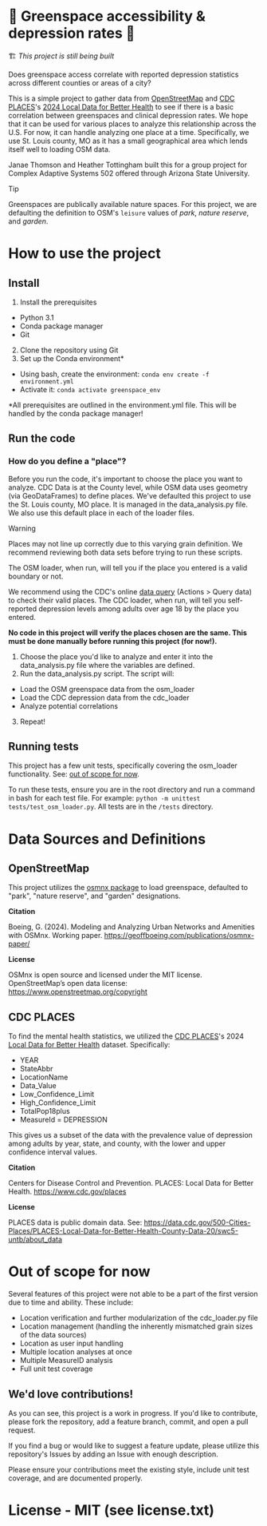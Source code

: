 # :construction: Greenspace accessibility & depression rates :construction:
🏗️ _This project is still being built_

Does greenspace access correlate with reported depression statistics across different counties or areas of a city?

This is a simple project to gather data from [OpenStreetMap](https://www.openstreetmap.org/#map=5/38.01/-95.84) and [CDC PLACES](https://www.cdc.gov/places/index.html)'s [2024 Local Data for Better Health](https://data.cdc.gov/500-Cities-Places/PLACES-Local-Data-for-Better-Health-County-Data-20/swc5-untb/about_data) to see if there is a basic correlation between greenspaces and clinical depression rates. We hope that it can be used for various places to analyze this relationship across the U.S. For now, it can handle analyzing one place at a time. Specifically, we use St. Louis county, MO as it has a small geographical area which lends itself well to loading OSM data.

Janae Thomson and Heather Tottingham built this for a group project for Complex Adaptive Systems 502 offered through Arizona State University.

> [!TIP]
> Greenspaces are publically available nature spaces. For this project, we are defaulting the definition to OSM's `leisure` values of *park*, *nature reserve*, and *garden*. 

# How to use the project
## Install
1. Install the prerequisites
  - Python 3.1
  - Conda package manager
  - Git
2. Clone the repository using Git
3. Set up the Conda environment*
  - Using bash, create the environment: `conda env create -f environment.yml`
  - Activate it: `conda activate greenspace_env`

*All prerequisites are outlined in the environment.yml file. This will be handled by the conda package manager! 

## Run the code 

### How do you define a "place"?

Before you run the code, it's important to choose the place you want to analyze. CDC Data is at the County level, while OSM data uses geometry (via GeoDataFrames) to define places. We've defaulted this project to use the St. Louis county, MO place. It is managed in the data_analysis.py file. We also use this default place in each of the loader files.

> [!WARNING]
> Places may not line up correctly due to this varying grain definition. We recommend reviewing both data sets before trying to run these scripts.
> 
> The OSM loader, when run, will tell you if the place you entered is a valid boundary or not.
> 
> We recommend using the CDC's online [data query](https://data.cdc.gov/500-Cities-Places/PLACES-Local-Data-for-Better-Health-County-Data-20/swc5-untb/about_data) (Actions > Query data) to check their valid places. The CDC loader, when run, will tell you self-reported depression levels among adults over age 18 by the place you entered.
> 
> **No code in this project will verify the places chosen are the same. This must be done manually before running this project (for now!).**

1. Choose the place you'd like to analyze and enter it into the data_analysis.py file where the variables are defined.
2. Run the data_analysis.py script. The script will:
  - Load the OSM greenspace data from the osm_loader
  - Load the CDC depression data from the cdc_loader
  - Analyze potential correlations
3. Repeat!

## Running tests

This project has a few unit tests, specifically covering the osm_loader functionality. See: [out of scope for now](#out-of-scope-for-now). 

To run these tests, ensure you are in the root directory and run a command in bash for each test file. For example: `python -m unittest tests/test_osm_loader.py`. All tests are in the `/tests` directory.

# Data Sources and Definitions
## OpenStreetMap
This project utilizes the [osmnx package](https://osmnx.readthedocs.io/en/stable/) to load greenspace, defaulted to "park", "nature reserve", and "garden" designations.

**Citation**

Boeing, G. (2024). Modeling and Analyzing Urban Networks and Amenities with OSMnx. Working paper. https://geoffboeing.com/publications/osmnx-paper/

**License**

OSMnx is open source and licensed under the MIT license. OpenStreetMap’s open data license: https://www.openstreetmap.org/copyright

## CDC PLACES
To find the mental health statistics, we utilized the [CDC PLACES](https://www.cdc.gov/places/index.html)'s 2024 [Local Data for Better Health](https://data.cdc.gov/500-Cities-Places/PLACES-Local-Data-for-Better-Health-County-Data-20/swc5-untb/about_data) dataset. Specifically:
- YEAR
- StateAbbr
- LocationName
- Data_Value
- Low_Confidence_Limit
- High_Confidence_Limit
- TotalPop18plus
- MeasureId = DEPRESSION

This gives us a subset of the data with the prevalence value of depression among adults by year, state, and county, with the lower and upper confidence interval values.

**Citation**

Centers for Disease Control and Prevention. PLACES: Local Data for Better Health. https://www.cdc.gov/places

**License**

PLACES data is public domain data. See: https://data.cdc.gov/500-Cities-Places/PLACES-Local-Data-for-Better-Health-County-Data-20/swc5-untb/about_data

# Out of scope for now

Several features of this project were not able to be a part of the first version due to time and ability. These include:
- Location verification and further modularization of the cdc_loader.py file
- Location management (handling the inherently mismatched grain sizes of the data sources)
- Location as user input handling
- Multiple location analyses at once
- Multiple MeasureID analysis
- Full unit test coverage

## We'd love contributions!

As you can see, this project is a work in progress. If you'd like to contribute, please fork the repository, add a feature branch, commit, and open a pull request.

If you find a bug or would like to suggest a feature update, please utilize this repository's Issues by adding an Issue with enough description.

Please ensure your contributions meet the existing style, include unit test coverage, and are documented properly.

# License - MIT (see license.txt)

